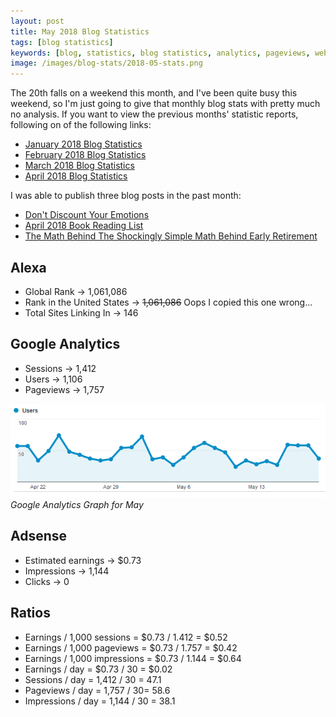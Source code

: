 ```yaml
---
layout: post
title: May 2018 Blog Statistics
tags: [blog statistics]
keywords: [blog, statistics, blog statistics, analytics, pageviews, webmaster, webmaster tools, alexa, google]
image: /images/blog-stats/2018-05-stats.png
---
```


The 20th falls on a weekend this month, and I've been quite busy this weekend, so I'm just going to give that monthly blog stats with pretty much no analysis. If you want to view the previous months' statistic reports, following on of the following links:

* [January 2018 Blog Statistics](http://hendrixjoseph.github.io/january-2018-blog-statistics/)
* [February 2018 Blog Statistics](http://hendrixjoseph.github.io/february-2018-blog-statistics/)
* [March 2018 Blog Statistics](http://hendrixjoseph.github.io/march-2018-blog-statistics/)
* [April 2018 Blog Statistics](http://hendrixjoseph.github.io/april-2018-blog-statistics/)

I was able to publish three blog posts in the past month:

* [Don't Discount Your Emotions](https://hendrixjoseph.github.io/dont-discount-your-emotions/)
* [April 2018 Book Reading List](https://hendrixjoseph.github.io/april-2018-book-reading-list/)
* [The Math Behind The Shockingly Simple Math Behind Early Retirement](https://hendrixjoseph.github.io/the-math-behind-the-shockingly-simple-math-behind-early-retirement/)

## Alexa

* Global Rank &rarr; 1,061,086
* Rank in the United States &rarr; ~~1,061,086~~ Oops I copied this one wrong...
* Total Sites Linking In &rarr; 146

## Google Analytics

* Sessions &rarr; 1,412
* Users &rarr; 1,106
* Pageviews &rarr; 1,757

![Google Analytics Graph for May](/images/blog-stats/2018-05-stats.png)
*Google Analytics Graph for May*

## Adsense

* Estimated earnings &rarr; $0.73
* Impressions &rarr; 1,144
* Clicks &rarr; 0

## Ratios

* Earnings / 1,000 sessions = $0.73 / 1.412 = $0.52
* Earnings / 1,000 pageviews = $0.73 / 1.757 = $0.42
* Earnings / 1,000 impressions = $0.73 / 1.144 = $0.64
* Earnings / day = $0.73 / 30 = $0.02
* Sessions / day = 1,412 / 30 = 47.1
* Pageviews / day = 1,757 / 30= 58.6
* Impressions / day = 1,144 / 30 = 38.1
